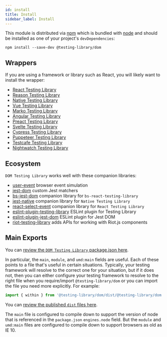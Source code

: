 ```yaml
---
id: install
title: Install
sidebar_label: Install
---
```


This module is distributed via [npm][npm] which is bundled with [node][node] and
should be installed as one of your project's `devDependencies`:

```
npm install --save-dev @testing-library/dom
```

## Wrappers

If you are using a framework or library such as React, you will likely want to
install the wrapper:

- [React Testing Library](react-testing-library/intro.md)
- [Reason Testing Library](bs-react-testing-library/intro.md)
- [Native Testing Library](native-testing-library/intro.md)
- [Vue Testing Library](vue-testing-library/intro.md)
- [Marko Testing Library](marko-testing-library/intro.md)
- [Angular Testing Library](angular-testing-library/intro.md)
- [Preact Testing Library](preact-testing-library/intro.md)
- [Svelte Testing Library](svelte-testing-library/intro.md)
- [Cypress Testing Library](cypress-testing-library/intro.md)
- [Puppeteer Testing Library](pptr-testing-library/intro.md)
- [Testcafe Testing Library](testcafe-testing-library/intro.md)
- [Nightwatch Testing Library](nightwatch-testing-library/intro.md)

## Ecosystem

`DOM Testing Library` works well with these companion libraries:

- [user-event](ecosystem-user-event.md) browser event simulation
- [jest-dom](ecosystem-jest-dom.md) custom Jest matchers
- [bs-jest-dom](ecosystem-bs-jest-dom.md) companion library for `bs-react-testing-library`
- [jest-native](ecosystem-jest-native.md) companion library for `Native Testing Library`
- [react-select-event](ecosystem-react-select-event.md) companion library for `React Testing Library`
- [eslint-plugin-testing-library](ecosystem-eslint-plugin-testing-library.md) ESLint plugin for Testing Library
- [eslint-plugin-jest-dom](ecosystem-eslint-plugin-jest-dom.md) ESLint plugin for Jest DOM
- [riot-testing-library](ecosystem-riot-testing-library.md) adds APIs for working with Riot.js components

## Main Exports

You can
[review the `DOM Testing Library` package.json here](https://unpkg.com/@testing-library/dom/package.json).

In particular, the `main`, `module`, and `umd:main` fields are useful. Each of
these points to a file that's useful in certain situations. Typically, your
testing framework will resolve to the correct one for your situation, but if it
does not, then you can either configure your testing framework to resolve to the
right file when you require/import `@testing-library/dom` or you can import the
file you need more explicitly. For example:

```js
import { within } from '@testing-library/dom/dist/@testing-library/dom.umd.js'
```

You can
[review the published `dist` files here](https://unpkg.com/@testing-library/dom/dist/).

The `main` file is configured to compile down to support the version of node
that is referenced in the `package.json` `engines.node` field. But the `module`
and `umd:main` files are configured to compile down to support browsers as old
as IE 10.

<!--
Links
-->

[npm]: https://www.npmjs.com/
[node]: https://nodejs.org
